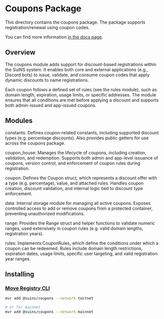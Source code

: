 # Coupons Package

This directory contains the coupons package. The package supports registration/renewal using coupon codes.

You can find more information
[in the docs page](https://docs.suins.io/).

## Overview

The coupons module adds support for discount-based registrations within the SuiNS system. It enables both core and external applications (e.g., Discord bots) to issue, validate, and consume coupon codes that apply dynamic discounts to name registrations.

Each coupon follows a defined set of rules (see the rules module), such as domain length, expiration, usage limits, or specific addresses. The module ensures that all conditions are met before applying a discount and supports both admin-issued and app-issued coupons.

## Modules

constants: Defines coupon-related constants, including supported discount types (e.g. percentage discounts). Also provides public getters for use across the coupons package.

coupon_house: Manages the lifecycle of coupons, including creation, validation, and redemption. Supports both admin and app-level issuance of coupons, version control, and enforcement of coupon rules during registration.

coupon: Defines the Coupon struct, which represents a discount offer with a type (e.g. percentage), value, and attached rules. Handles coupon creation, discount validation, and internal logic tied to discount type enforcement.

data: Internal storage module for managing all active coupons. Exposes controlled access to add or remove coupons from a protected container, preventing unauthorized modifications.

range: Provides the Range struct and helper functions to validate numeric ranges, used extensively in coupon rules (e.g. valid domain lengths, registration years).

rules: Implements CouponRules, which define the conditions under which a coupon can be redeemed. Rules include domain length restrictions, expiration dates, usage limits, specific user targeting, and valid registration year ranges.

## Installing

### [Move Registry CLI](https://docs.suins.io/move-registry)

```bash
mvr add @suins/coupons --network testnet

# or for mainnet
mvr add @suins/coupons --network mainnet
```
